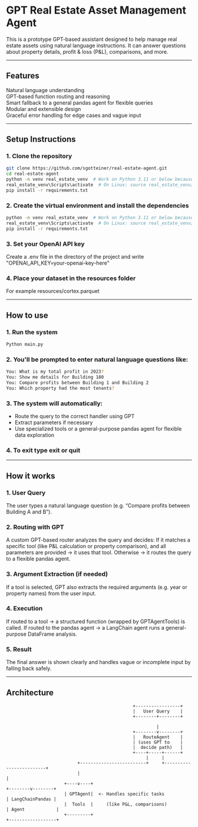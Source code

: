 # GPT Real Estate Asset Management Agent

This is a prototype GPT-based assistant designed to help manage real estate assets using natural language instructions. It can answer questions about property details, profit & loss (P&L), comparisons, and more.

---

## Features

Natural language understanding  
GPT-based function routing and reasoning  
Smart fallback to a general pandas agent for flexible queries  
Modular and extensible design  
Graceful error handling for edge cases and vague input

---

## Setup Instructions

### 1. Clone the repository

```bash
git clone https://github.com/sgotteiner/real-estate-agent.git
cd real-estate-agent
python -m venv real_estate_venv  # Work on Python 3.11 or below because of Langchain support.
real_estate_venv\Scripts\activate  # On Linux: source real_estate_venv/bin/activate
pip install -r requirements.txt
```

### 2. Create the virtual environment and install the dependencies

```bash
python -m venv real_estate_venv  # Work on Python 3.11 or below because of Langchain support.
real_estate_venv\Scripts\activate  # On Linux: source real_estate_venv/bin/activate
pip install -r requirements.txt
```

### 3. Set your OpenAI API key

Create a .env file in the directory of the project and write "OPENAI_API_KEY=your-openai-key-here"

### 4. Place your dataset in the resources folder

For example resources/cortex.parquet

---

## How to use

### 1. Run the system

```bash
Python main.py
```

### 2. You'll be prompted to enter natural language questions like:

```bash
You: What is my total profit in 2023?
You: Show me details for Building 180
You: Compare profits between Building 1 and Building 2
You: Which property had the most tenants?
```

### 3. The system will automatically:

* Route the query to the correct handler using GPT
* Extract parameters if necessary
* Use specialized tools or a general-purpose pandas agent for flexible data exploration

### 4. To exit type exit or quit

---

## How it works

### 1. User Query

The user types a natural language question (e.g. “Compare profits between Building A and B”).

### 2. Routing with GPT

A custom GPT-based router analyzes the query and decides:
If it matches a specific tool (like P&L calculation or property comparison), and all parameters are provided → it uses that tool.
Otherwise → it routes the query to a flexible pandas agent.

### 3. Argument Extraction (if needed)

If a tool is selected, GPT also extracts the required arguments (e.g. year or property names) from the user input.

### 4. Execution

If routed to a tool → a structured function (wrapped by GPTAgentTools) is called.
If routed to the pandas agent → a LangChain agent runs a general-purpose DataFrame analysis.

### 5. Result

The final answer is shown clearly and handles vague or incomplete input by falling back safely.

---

## Architecture

                                                    +-----------------+
                                                    |   User Query    |
                                                    +--------+--------+
                          
                                                             |
                                                    +--------v--------+
                                                    |   RouteAgent    |
                                                    | (uses GPT to    |
                                                    |  decide path)   |
                                                    +----+-----+------+
                                                         |     |
                               +-------------------------+     +-------------------------+
                               |                                                   |
                          +----v----+                                      +--------v--------+
                          | GPTAgent|  <- Handles specific tasks           | LangChainPandas |
                          |  Tools  |     (like P&L, comparisons)          | Agent            |
                          +---------+                                      +------------------+
